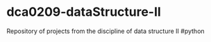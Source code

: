 # dca0209-dataStructure-II
Repository of projects from the discipline of data structure II  #python
